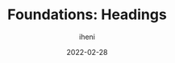 ---
author: iheni
date: 2022-02-28
permalink: false
publisher: tetralogical
tags:
  - accessibility
  - html
  - semantics
target_url: https://tetralogical.com/blog/2022/02/28/headings/
title: "Foundations: Headings"
---